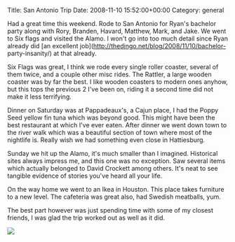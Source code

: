 Title: San Antonio Trip
Date: 2008-11-10 15:52:00+00:00
Category: general

Had a great time this weekend. Rode to San Antonio for Ryan's bachelor party
along with Rory, Branden, Havard, Matthew, Mark, and Jake. We went to Six
flags and visited the Alamo. I won't go into too much detail since Ryan
already did [an excellent job](http://thedingo.net/blog/2008/11/10/bachelor-
party-insanity/) at that already.

  
  
  
Six Flags was great, I think we rode every single roller coaster, several of
them twice, and a couple other misc rides. The Rattler, a large wooden coaster
was by far the best. I like wooden coasters to modern ones anyhow, but this
tops the previous 2 I've been on, riding it a second time did not make it less
terrifying.

  
  
  
Dinner on Saturday was at Pappadeaux's, a Cajun place, I had the Poppy Seed
yellow fin tuna which was beyond good. This might have been the best
restaurant at which I've ever eaten. After dinner we went down town to the
river walk which was a beautiful section of town where most of the nightlife
is. Really wish we had something even close in Hattiesburg.

  
  
  
Sunday we hit up the Alamo, it's much smaller than I imagined. Historical
sites always impress me, and this one was no exception. Saw several items
which actually belonged to David Crockett among others. It's neat to see
tangible evidence of stories you've heard all your life.

  
  
  
On the way home we went to an Ikea in Houston. This place takes furniture to a
new level. The cafeteria was great also, had Swedish meatballs, yum.

  
  
  
The best part however was just spending time with some of my closest friends,
I was glad the trip worked out as well as it did.

  
  
  
![](http://farm4.static.flickr.com/3073/3019854619_1f17b3b66e.jpg)


